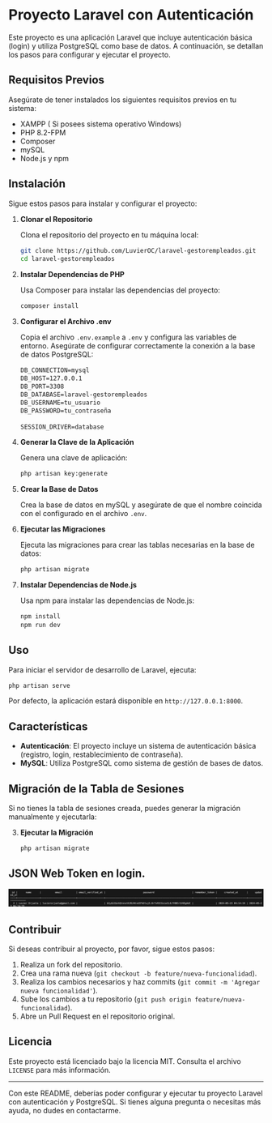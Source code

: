# Proyecto Laravel con Autenticación

Este proyecto es una aplicación Laravel que incluye autenticación básica (login) y utiliza PostgreSQL como base de datos. A continuación, se detallan los pasos para configurar y ejecutar el proyecto.

## Requisitos Previos

Asegúrate de tener instalados los siguientes requisitos previos en tu sistema:

- XAMPP ( Si posees sistema operativo Windows)
- PHP 8.2-FPM
- Composer
- mySQL
- Node.js y npm

## Instalación

Sigue estos pasos para instalar y configurar el proyecto:

1. **Clonar el Repositorio**

   Clona el repositorio del proyecto en tu máquina local:

   ```bash
   git clone https://github.com/LuvierOC/laravel-gestorempleados.git
   cd laravel-gestorempleados
   ```

2. **Instalar Dependencias de PHP**

   Usa Composer para instalar las dependencias del proyecto:

   ```bash
   composer install
   ```

3. **Configurar el Archivo .env**

   Copia el archivo `.env.example` a `.env` y configura las variables de entorno. Asegúrate de configurar correctamente la conexión a la base de datos PostgreSQL:

   ```env
   DB_CONNECTION=mysql
   DB_HOST=127.0.0.1
   DB_PORT=3308
   DB_DATABASE=laravel-gestorempleados
   DB_USERNAME=tu_usuario
   DB_PASSWORD=tu_contraseña

   SESSION_DRIVER=database
   ```

4. **Generar la Clave de la Aplicación**

   Genera una clave de aplicación:

   ```bash
   php artisan key:generate
   ```

5. **Crear la Base de Datos**

   Crea la base de datos en mySQL y asegúrate de que el nombre coincida con el configurado en el archivo `.env`.

6. **Ejecutar las Migraciones**

   Ejecuta las migraciones para crear las tablas necesarias en la base de datos:

   ```bash
   php artisan migrate
   ```

7. **Instalar Dependencias de Node.js**

   Usa npm para instalar las dependencias de Node.js:

   ```bash
   npm install
   npm run dev
   ```

## Uso

Para iniciar el servidor de desarrollo de Laravel, ejecuta:

```bash
php artisan serve
```

Por defecto, la aplicación estará disponible en `http://127.0.0.1:8000`.

## Características

- **Autenticación**: El proyecto incluye un sistema de autenticación básica (registro, login, restablecimiento de contraseña).
- **MySQL**: Utiliza PostgreSQL como sistema de gestión de bases de datos.

## Migración de la Tabla de Sesiones

Si no tienes la tabla de sesiones creada, puedes generar la migración manualmente y ejecutarla:


3. **Ejecutar la Migración**

   ```bash
   php artisan migrate
   ```
## JSON Web Token en login.
![](JWT.jpeg)

## Contribuir

Si deseas contribuir al proyecto, por favor, sigue estos pasos:

1. Realiza un fork del repositorio.
2. Crea una rama nueva (`git checkout -b feature/nueva-funcionalidad`).
3. Realiza los cambios necesarios y haz commits (`git commit -m 'Agregar nueva funcionalidad'`).
4. Sube los cambios a tu repositorio (`git push origin feature/nueva-funcionalidad`).
5. Abre un Pull Request en el repositorio original.

## Licencia

Este proyecto está licenciado bajo la licencia MIT. Consulta el archivo `LICENSE` para más información.

---

Con este README, deberías poder configurar y ejecutar tu proyecto Laravel con autenticación y PostgreSQL. Si tienes alguna pregunta o necesitas más ayuda, no dudes en contactarme.
